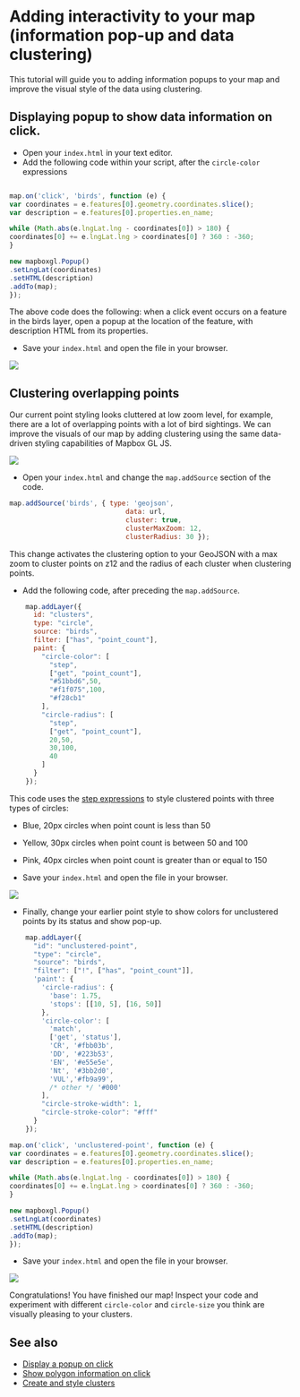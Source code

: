 # Adding interactivity to your map (information pop-up and data clustering)

This tutorial will guide you to adding information popups to your map and 
improve the visual style of the data using clustering. 

## Displaying popup to show data information on click. 

* Open your `index.html` in your text editor. 
* Add the following code within your script, after the `circle-color` expressions

```javascript

map.on('click', 'birds', function (e) {
var coordinates = e.features[0].geometry.coordinates.slice();
var description = e.features[0].properties.en_name;

while (Math.abs(e.lngLat.lng - coordinates[0]) > 180) {
coordinates[0] += e.lngLat.lng > coordinates[0] ? 360 : -360;
}

new mapboxgl.Popup()
.setLngLat(coordinates)
.setHTML(description)
.addTo(map);
});

```
The above code does the following: when a click event occurs on a feature in the birds layer, open a popup at the
location of the feature, with description HTML from its properties.

* Save your `index.html` and open the file in your browser.

![](img/pop_up.gif)

## Clustering overlapping points

Our current point styling looks cluttered at low zoom level, for example, there are a lot of overlapping points
with a lot of bird sightings.  We can improve the visuals of our map by adding clustering using the same data-driven 
styling capabilities of Mapbox GL JS.

![](img/overlapping_circles.png)

* Open your `index.html` and change the `map.addSource` section of the code.

```javascript
map.addSource('birds', { type: 'geojson',
                             data: url,
                             cluster: true,
                             clusterMaxZoom: 12,
                             clusterRadius: 30 });
```

This change activates the clustering option to your GeoJSON with a max zoom to cluster points on z12 and 
the radius of each cluster when clustering points.

* Add the following code, after preceding the  `map.addSource`.

```javascript
    map.addLayer({
      id: "clusters",
      type: "circle",
      source: "birds",
      filter: ["has", "point_count"],
      paint: {
        "circle-color": [
          "step",
          ["get", "point_count"],
          "#51bbd6",50,
          "#f1f075",100,
          "#f28cb1"
        ],
        "circle-radius": [
          "step",
          ["get", "point_count"],
          20,50,
          30,100,
          40
        ]
      }
    });

```

This code uses the [step expressions](https://docs.mapbox.com/mapbox-gl-js/style-spec/#expressions-step)
to style clustered points with three types of circles:

* Blue, 20px circles when point count is less than 50
* Yellow, 30px circles when point count is between 50 and 100
* Pink, 40px circles when point count is greater than or equal to 150

* Save your `index.html` and open the file in your browser.

![](img/clustered.png)

* Finally, change your earlier point style to show colors for unclustered points by its status and show pop-up.

```javascript
    map.addLayer({
      "id": "unclustered-point",
      "type": "circle",
      "source": "birds",
      "filter": ["!", ["has", "point_count"]],
      'paint': {
        'circle-radius': {
          'base': 1.75,
          'stops': [[10, 5], [16, 50]]
        },
        'circle-color': [
          'match',
          ['get', 'status'],
          'CR', '#fbb03b',
          'DD', '#223b53',
          'EN', '#e55e5e',
          'Nt', '#3bb2d0',
          'VUL','#fb9a99',
          /* other */ '#000'
        ],
        "circle-stroke-width": 1,
        "circle-stroke-color": "#fff"
      }
    });

map.on('click', 'unclustered-point', function (e) {
var coordinates = e.features[0].geometry.coordinates.slice();
var description = e.features[0].properties.en_name;

while (Math.abs(e.lngLat.lng - coordinates[0]) > 180) {
coordinates[0] += e.lngLat.lng > coordinates[0] ? 360 : -360;
}

new mapboxgl.Popup()
.setLngLat(coordinates)
.setHTML(description)
.addTo(map);
});
```

* Save your `index.html` and open the file in your browser.

![](img/clustered_popup.gif)

Congratulations!  You have finished our map! Inspect your code and experiment with different `circle-color` and `circle-size`
you think are visually pleasing to your clusters.

## See also

* [Display a popup on click](https://docs.mapbox.com/mapbox-gl-js/example/popup-on-click/)
* [Show polygon information on click](https://docs.mapbox.com/mapbox-gl-js/example/polygon-popup-on-click/)
* [Create and style clusters](https://docs.mapbox.com/mapbox-gl-js/example/cluster/)
